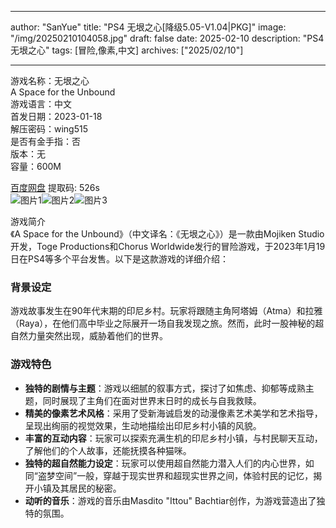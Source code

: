 
---
author: "SanYue"
title: "PS4 无垠之心[降级5.05-V1.04|PKG]"
image: "/img/20250210104058.jpg"
draft: false
date: 2025-02-10
description: "PS4 无垠之心"
tags: [冒险,像素,中文]
archives: ["2025/02/10"]

---

游戏名称：无垠之心   
A Space for the Unbound    
游戏语言：中文  
首发日期：2023-01-18  
解压密码：wing515  
是否有金手指：否  
版本：无   
容量：600M

[百度网盘](https://pan.baidu.com/s/1dpizAI9qc9bYNBLTUxySxg) 提取码: 526s  
![图片1](/img/a389fa.jpg)![图片2](/img/81dbbd.jpg)![图片3](/img/51db2a.jpg)  

游戏简介  
《A Space for the Unbound》（中文译名：《无垠之心》）是一款由Mojiken Studio开发，Toge Productions和Chorus Worldwide发行的冒险游戏，于2023年1月19日在PS4等多个平台发售。以下是这款游戏的详细介绍：

### 背景设定
游戏故事发生在90年代末期的印尼乡村。玩家将跟随主角阿塔姆（Atma）和拉雅（Raya），在他们高中毕业之际展开一场自我发现之旅。然而，此时一股神秘的超自然力量突然出现，威胁着他们的世界。

### 游戏特色
- **独特的剧情与主题**：游戏以细腻的叙事方式，探讨了如焦虑、抑郁等成熟主题，同时展现了主角们在面对世界末日时的成长与自我救赎。
- **精美的像素艺术风格**：采用了受新海诚启发的动漫像素艺术美学和艺术指导，呈现出绚丽的视觉效果，生动地描绘出印尼乡村小镇的风貌。
- **丰富的互动内容**：玩家可以探索充满生机的印尼乡村小镇，与村民聊天互动，了解他们的个人故事，还能抚摸各种猫咪。
- **独特的超自然能力设定**：玩家可以使用超自然能力潜入人们的内心世界，如同“盗梦空间”一般，穿越于现实世界和超现实世界之间，体验村民的记忆，揭开小镇及其居民的秘密。
- **动听的音乐**：游戏的音乐由Masdito "Ittou" Bachtiar创作，为游戏营造出了独特的氛围。
